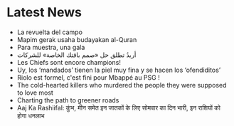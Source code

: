 # Latest News
-  La revuelta del campo
-  Mapim gerak usaha budayakan al-Quran
-  Para muestra, una gala
-  أريدُ تطلق حل «صمم باقتك الخاصة» للشركات
-  Les Chiefs sont encore champions!
-  Uy, los ‘mandados’ tienen la piel muy fina y se hacen los ‘ofendiditos’
-  Riolo est formel, c'est fini pour Mbappé au PSG !
-  The cold-hearted killers who murdered the people they were supposed to love most
-  Charting the path to greener roads
-  Aaj Ka Rashiifal: कुंभ, मीन समेत इन जातकों के लिए सोमवार का दिन भारी, इन राशियों को होगा धनलाभ
